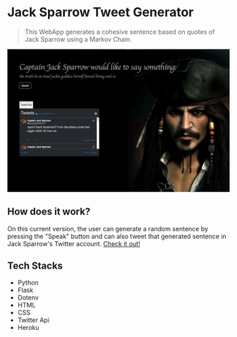 # Jack Sparrow Tweet Generator

> This WebApp generates a cohesive sentence based on quotes of Jack Sparrow using a Markov Chain.

![](images/homepage.png)

## How does it work?
On this current version, the user can generate a random sentence by pressing the "Speak" button and can also tweet that generated sentence in Jack Sparrow's Twitter account. [Check it out!](https://generate-tweet.herokuapp.com/)



## Tech Stacks
* Python 
* Flask
* Dotenv
* HTML
* CSS
* Twitter Api
* Heroku

